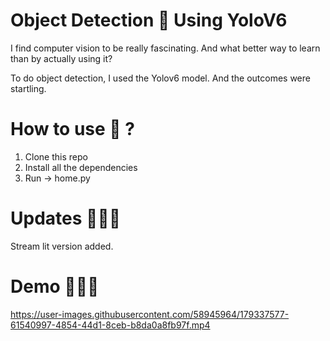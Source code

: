 # Object Detection 🔎 Using YoloV6

I find computer vision to be really fascinating. And what better way to learn than by actually using it?

To do object detection, I used the Yolov6 model.
And the outcomes were startling.

# How to use 💫 ?
1. Clone this repo
2. Install all the dependencies
3. Run -> home.py


# Updates 🧑🏻‍🍳 
Stream lit version added.


# Demo 👨🏻‍💻
https://user-images.githubusercontent.com/58945964/179337577-61540997-4854-44d1-8ceb-b8da0a8fb97f.mp4

